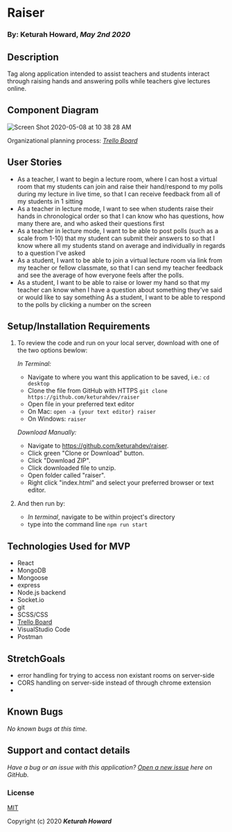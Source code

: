 # Raiser
### By: **Keturah Howard**, _May 2nd 2020_

## Description

Tag along application intended to assist teachers and students interact through raising hands and answering polls while teachers give lectures online. 

## Component Diagram

![Screen Shot 2020-05-08 at 10 38 28 AM](https://user-images.githubusercontent.com/32975967/81432680-33a64a00-9118-11ea-8ca4-84bc339a836b.png)

Organizational planning process: *[Trello Board](https://trello.com/b/RZ5w1kKV/raiser-app)* 


## User Stories
* As a teacher, I want to begin a lecture room, where I can host a virtual room that my students can join and raise their hand/respond to my polls during my lecture in live time, so that I can receive feedback from all of my students in 1 sitting
* As a teacher in lecture mode, I want to see when students raise their hands in chronological order so that I can know who has questions, how many there are, and who asked their questions first
* As a teacher in lecture mode, I want to be able to post polls (such as a scale from 1-10) that my student can submit their answers to so that I know where all my students stand on average and individually in regards to a question I’ve asked
* As a student, I want to be able to join a virtual lecture room via link from my teacher or fellow classmate, so that I can send my teacher feedback and see the average of how everyone feels after the polls.
* As a student, I want to be able to raise or lower my hand so that my teacher can know when I have a question about something they’ve said or would like to say something
As a student, I want to be able to respond to the polls by clicking a number on the screen

## Setup/Installation Requirements

1. To review the code and run on your local server, download with one of the two options bewlow:

    _In Terminal:_

    * Navigate to where you want this application to be saved, i.e.:
    ```cd desktop```
    * Clone the file from GitHub with HTTPS
    ```git clone https://github.com/keturahdev/raiser```
    * Open file in your preferred text editor
    * On Mac: ```open -a {your text editor} raiser```
    * On Windows: ```raiser```

    _Download Manually:_

    * Navigate to https://github.com/keturahdev/raiser.
    * Click green "Clone or Download" button.
    * Click "Download ZIP".
    * Click downloaded file to unzip.
    * Open folder called "raiser".
    * Right click "index.html" and select your preferred browser or text editor.

2. And then run by:

    * _In terminal_, navigate to be within project's directory
    * type into the command line
    ```npm run start```

## Technologies Used for MVP
* React
* MongoDB
* Mongoose
* express
* Node.js backend
* Socket.io
* git
* SCSS/CSS
* [Trello Board](https://trello.com/b/RZ5w1kKV/raiser-app)
* VisualStudio Code 
* Postman

## StretchGoals
- error handling for trying to access non existant rooms on server-side
- CORS handling on server-side instead of through chrome extension
- 

## Known Bugs

_No known bugs at this time._

## Support and contact details

_Have a bug or an issue with this application? [Open a new issue](https://github.com/kwicz/galactic-age-calculator/issues) here on GitHub._


### License

[MIT](https://choosealicense.com/licenses/mit/)

Copyright (c) 2020 **_Keturah Howard_**
